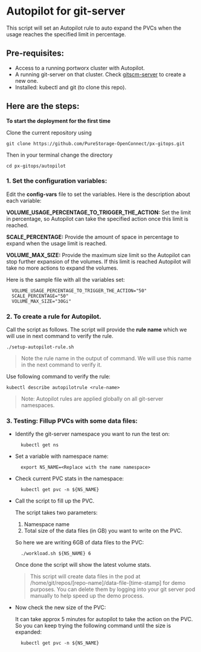 
# Autopilot for git-server
This script will set an Autopilot rule to auto expand the PVCs when the usage reaches the specified limit in percentage.

## Pre-requisites:
- Access to a running portworx cluster with Autopilot.
- A running git-server on that cluster. Check [gitscm-server](https://github.com/PureStorage-OpenConnect/px-gitops/tree/main/gitscm-server) to create a new one.
- Installed: kubectl and git (to clone this repo).

## Here are the steps:

**To start the deployment for the first time**

Clone the current repository using

    git clone https://github.com/PureStorage-OpenConnect/px-gitops.git

Then in your terminal change the directory

    cd px-gitops/autopilot
    
    
### 1. Set the configuration variables:

Edit the **config-vars** file to set the variables. Here is the description about each variable:

**VOLUME_USAGE_PERCENTAGE_TO_TRIGGER_THE_ACTION:** Set the limit in percentage, so Autopilot can take the specified action once this limit is reached. 

**SCALE_PERCENTAGE:** Provide the amount of space in percentage to expand when the usage limit is reached.

**VOLUME_MAX_SIZE:** Provide the maximum size limit so the Autopilot can stop further expansion of the volumes. If this limit is reached Autopilot will take no more actions to expand the volumes.

Here is the sample file with all the variables set:

	  VOLUME_USAGE_PERCENTAGE_TO_TRIGGER_THE_ACTION="50"
	  SCALE_PERCENTAGE="50"
	  VOLUME_MAX_SIZE="30Gi"



### 2. To create a rule for Autopilot.

Call the script as follows. The script will provide the **rule name** which we will use in next command to verify the rule.

	./setup-autopilot-rule.sh

> Note the rule name in the output of command. We will use this name in the next command to verify it.
	
Use following command to verify the rule:	
	
	kubectl describe autopilotrule <rule-name>

> Note: Autopilot rules are applied globally on all git-server namespaces.

### 3. Testing: Fillup PVCs with some data files:

- Identify the git-server namespace you want to run the test on:
	
		kubectl get ns
	
- Set a variable with namespace name:

		export NS_NAME=<Replace with the name namespace>

- Check current PVC stats in the namespace:
	
		kubectl get pvc -n ${NS_NAME}
	
- Call the script to fill up the PVC.

	The script takes two parameters:
	1. Namespace name
	2. Total size of the data files (in GB) you want to write on the PVC.
	
	So here we are writing 6GB of data files to the PVC:

		./workload.sh ${NS_NAME} 6

	Once done the script will show the latest volume stats.

	> This script will create data files in the pod at /home/git/repos/[repo-name]/data-file-[time-stamp] for demo purposes. You can delete them by logging into your git server pod manually to help speed up the demo process.


- Now check the new size of the PVC:

	It can take approx 5 minutes for autopilot to take the action on the PVC. So you can keep trying the following command until the size is expanded:

		kubectl get pvc -n ${NS_NAME}
	
